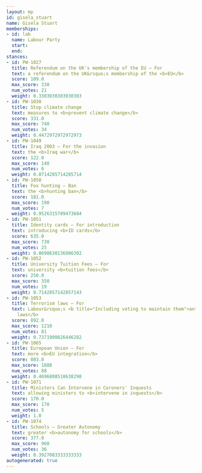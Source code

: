 ```yaml
---
layout: mp
id: gisela_stuart
name: Gisela Stuart
memberships:
- id: lab
  name: Labour Party
  start: 
  end: 
stances:
- id: PW-1027
  title: Referendum on the UK's membership of the EU — For
  text: a referendum on the UK&rsquo;s membership of the <b>EU</b>
  score: 109.0
  max_score: 330
  num_votes: 21
  weight: 0.3303030303030303
- id: PW-1030
  title: Stop climate change
  text: measures to <b>prevent climate change</b>
  score: 331.0
  max_score: 740
  num_votes: 34
  weight: 0.4472972972972973
- id: PW-1049
  title: Iraq 2003 — For the invasion
  text: the <b>Iraq war</b>
  score: 122.0
  max_score: 140
  num_votes: 6
  weight: 0.8714285714285714
- id: PW-1050
  title: Fox hunting — Ban
  text: the <b>hunting ban</b>
  score: 181.0
  max_score: 190
  num_votes: 7
  weight: 0.9526315789473684
- id: PW-1051
  title: Identity cards — For introduction
  text: introducing <b>ID cards</b>
  score: 635.0
  max_score: 730
  num_votes: 25
  weight: 0.8698630136986302
- id: PW-1052
  title: University Tuition Fees — For
  text: university <b>tuition fees</b>
  score: 250.0
  max_score: 350
  num_votes: 19
  weight: 0.7142857142857143
- id: PW-1053
  title: Terrorism laws — For
  text: Labour&rsquo;s <b title="Including voting to maintain them">anti-terrorism
    laws</b>
  score: 892.0
  max_score: 1210
  num_votes: 81
  weight: 0.7371900826446282
- id: PW-1065
  title: European Union — For
  text: more <b>EU integration</b>
  score: 883.0
  max_score: 1880
  num_votes: 88
  weight: 0.4696808510638298
- id: PW-1071
  title: Ministers Can Intervene in Coroners' Inquests
  text: allowing ministers to <b>intervene in inquests</b>
  score: 170.0
  max_score: 170
  num_votes: 5
  weight: 1.0
- id: PW-1074
  title: Schools — Greater Autonomy
  text: greater <b>autonomy for schools</b>
  score: 377.0
  max_score: 960
  num_votes: 36
  weight: 0.3927083333333333
autogenerated: true
---
```

